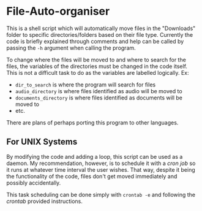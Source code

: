 # File-Auto-organiser
This is a shell script which will automatically move files in the "Downloads" folder to specific directories/folders based on their file type.
Currently the code is briefly explained through comments and help can be called by passing the `-h` argument when calling the program.

To change where the files will be moved to and where to search for the files, the variables of the directories must be changed in the code itself. This is not a difficult task to do as the variables are labelled logically. 
Ex: 
* `dir_to_search` is where the program will search for files
* `audio_directory` is where files identified as audio will be moved to
*  `documents_directory` is where files identified as documents will be moved to
*  etc.

There are plans of perhaps porting this program to other languages.
## For UNIX Systems
By modifying the code and adding a loop, this script can be used as a daemon. My recommendation, however, is to schedule it with a *cron job* so it runs at whatever time interval the user wishes. That way, despite it being the functionality of the code, files don't get moved immediately and possibly accidentally.

This task scheduling can be done simply with `crontab -e` and following the *crontab* provided instructions.
